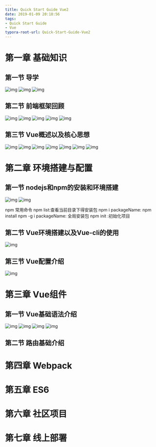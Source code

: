 ```yaml
---
title: Quick Start Guide Vue2
date: 2019-01-09 20:18:56
tags: 
- Quick Start Guide
- Vue
typora-root-url: Quick-Start-Guide-Vue2
---
```


# 第一章 **基础知识**

## 第一节 **导学**

![img](wps47ED.tmp.jpg)
![img](wps47FE.tmp.jpg)
![img](wps47FF.tmp.jpg)

## 第二节 **前端框架回顾**

![img](wps4800.tmp.jpg)
![img](wps4801.tmp.jpg)
![img](wps4812.tmp.jpg)
![img](wps4813.tmp.jpg)
![img](wps4814.tmp.jpg)

## 第三节 **Vue概述以及核心思想**

![img](wps4824.tmp.jpg)
![img](wps4825.tmp.jpg)
![img](wps4826.tmp.jpg)
![img](wps4827.tmp.jpg)
![img](wps4838.tmp.jpg)
![img](wps4839.tmp.jpg)
![img](wps483A.tmp.jpg)

# 第二章 **环境搭建与配置**

## 第一节 **nodejs和npm的安装和环境搭建**

![img](wps483B.tmp.jpg)
![img](wps484B.tmp.jpg)

npm 常用命令
npm list:查看当前目录下得安装包
npm i packageName: npm install 
npm -g i packageName: 全局安装包
npm init :初始化项目

## 第二节 **Vue环境搭建以及Vue-cli的使用**

![img](wps484C.tmp.jpg)

## 第三节 **Vue配置介绍**

![img](wps484D.tmp.jpg)

# 第三章 **Vue组件**

## 第一节 **Vue基础语法介绍**

![img](wps485E.tmp.jpg)
![img](wps485F.tmp.jpg)
![img](wps4860.tmp.jpg)
![img](wps4861.tmp.jpg)

## 第二节 **路由基础介绍**




# 第四章 **Webpack**

 

# 第五章 **ES6**

 

# 第六章 **社区项目**

 

# 第七章 **线上部署**

 

 